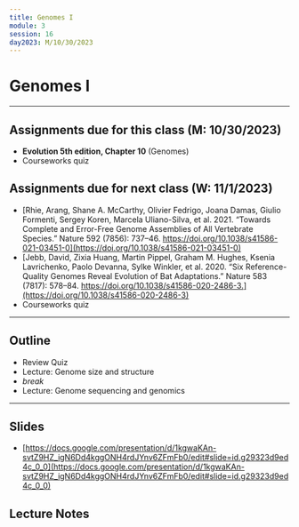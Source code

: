 ```yaml
---
title: Genomes I
module: 3
session: 16
day2023: M/10/30/2023
---
```


# Genomes I

----

## Assignments due for this class (M: 10/30/2023)
- **Evolution 5th edition, Chapter 10** (Genomes)
- Courseworks quiz


## Assignments due for next class (W: 11/1/2023)
- [Rhie, Arang, Shane A. McCarthy, Olivier Fedrigo, Joana Damas, Giulio Formenti, Sergey Koren, Marcela Uliano-Silva, et al. 2021. “Towards Complete and Error-Free Genome Assemblies of All Vertebrate Species.” Nature 592 (7856): 737–46. https://doi.org/10.1038/s41586-021-03451-0](https://doi.org/10.1038/s41586-021-03451-0)
- [Jebb, David, Zixia Huang, Martin Pippel, Graham M. Hughes, Ksenia Lavrichenko, Paolo Devanna, Sylke Winkler, et al. 2020. “Six Reference-Quality Genomes Reveal Evolution of Bat Adaptations.” Nature 583 (7817): 578–84. https://doi.org/10.1038/s41586-020-2486-3.](https://doi.org/10.1038/s41586-020-2486-3)
- Courseworks quiz


----

## Outline
- Review Quiz
- Lecture: Genome size and structure
- *break*
- Lecture: Genome sequencing and genomics


----

## Slides
- [https://docs.google.com/presentation/d/1kgwaKAn-svtZ9HZ_igN6Dd4kggONH4rdJYnv6ZFmFb0/edit#slide=id.g29323d9ed4c_0_0](https://docs.google.com/presentation/d/1kgwaKAn-svtZ9HZ_igN6Dd4kggONH4rdJYnv6ZFmFb0/edit#slide=id.g29323d9ed4c_0_0)


## Lecture Notes
